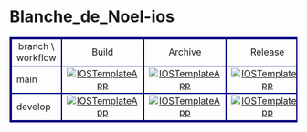 # Blanche_de_Noel-ios

<div style="margin:0px;padding:0px;">
  <table width="98%" style="border-collapse: collapse;border:2px double #000080;text-align:center;margin:auto;">
    <tbody>
      <tr>
        <td style="border:2px double #000080;">branch \ workflow</td>
        <td style="border:2px double #000080;">Build</td>
        <td style="border:2px double #000080;">Archive</td>
        <td style="border:2px double #000080;">Release</td>
      </tr>
      <tr>
        <td style="border:2px double #000080;text-align:left;">main</td>
        <td style="border:2px double #000080;text-align:center;">
          <a href="https://github.com/shilokuma-inc/blanche-de-noel-ios/actions/workflows/build-main.yml">
            <img src="https://github.com/shilokuma-inc/blanche-de-noel-ios/actions/workflows/build-main.yml/badge.svg" alt="IOSTemplateApp">
          </a>
        </td>
        <td style="border:2px double #000080;text-align:center;">
          <a href="https://github.com/shilokuma-inc/blanche-de-noel-ios/actions/workflows/archive-main.yml">
            <img src="https://github.com/shilokuma-inc/blanche-de-noel-ios/actions/workflows/archive-main.yml/badge.svg" alt="IOSTemplateApp">
          </a>
        </td>
        <td style="border:2px double #000080;text-align:center;">
          <a href="https://github.com/shilokuma-inc/blanche-de-noel-ios/actions/workflows/release-develop.yml">
            <img src="https://github.com/shilokuma-inc/blanche-de-noel-ios/actions/workflows/release-main.yml/badge.svg" alt="IOSTemplateApp">
          </a>
        </td>
      </tr>
      <tr>
        <td style="border:2px double #000080;text-align:left;">develop</td>
        <td style="border:2px double #000080;text-align:center;">
          <a href="https://github.com/shilokuma-inc/blanche-de-noel-ios/actions/workflows/build-develop.yml">
            <img src="https://github.com/shilokuma-inc/blanche-de-noel-ios/actions/workflows/build-develop.yml/badge.svg" alt="IOSTemplateApp">
          </a>
        </td>
        <td style="border:2px double #000080;text-align:center;">
          <a href="https://github.com/shilokuma-inc/blanche-de-noel-ios/actions/workflows/archive-develop.yml">
            <img src="https://github.com/shilokuma-inc/blanche-de-noel-ios/actions/workflows/archive-develop.yml/badge.svg" alt="IOSTemplateApp">
          </a>
        </td>
        <td style="border:2px double #000080;text-align:center;">
          <a href="https://github.com/shilokuma-inc/blanche-de-noel-ios/actions/workflows/release-develop.yml">
            <img src="https://github.com/shilokuma-inc/blanche-de-noel-ios/actions/workflows/release-develop.yml/badge.svg" alt="IOSTemplateApp">
          </a>
        </td>
      </tr>
    </tbody>
  </table>
</div>